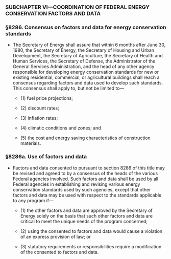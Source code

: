 ### SUBCHAPTER VI—COORDINATION OF FEDERAL ENERGY CONSERVATION FACTORS AND DATA

### §8286. Consensus on factors and data for energy conservation standards
* The Secretary of Energy shall assure that within 6 months after June 30, 1980, the Secretary of Energy, the Secretary of Housing and Urban Development, the Secretary of Agriculture, the Secretary of Health and Human Services, the Secretary of Defense, the Administrator of the General Services Administration, and the head of any other agency responsible for developing energy conservation standards for new or existing residential, commercial, or agricultural buildings shall reach a consensus regarding factors and data used to develop such standards. This consensus shall apply to, but not be limited to—

  * (1) fuel price projections;

  * (2) discount rates;

  * (3) inflation rates;

  * (4) climatic conditions and zones; and

  * (5) the cost and energy saving characteristics of construction materials.

### §8286a. Use of factors and data
* Factors and data consented to pursuant to section 8286 of this title may be revised and agreed to by a consensus of the heads of the various Federal agencies involved. Such factors and data shall be used by all Federal agencies in establishing and revising various energy conservation standards used by such agencies, except that other factors and data may be used with respect to the standards applicable to any program if—

  * (1) the other factors and data are approved by the Secretary of Energy solely on the basis that such other factors and data are critical to meet the unique needs of the program concerned;

  * (2) using the consented to factors and data would cause a violation of an express provision of law; or

  * (3) statutory requirements or responsibilities require a modification of the consented to factors and data.